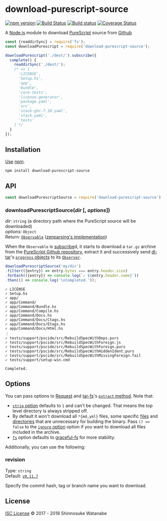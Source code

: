 # download-purescript-source

[![npm version](https://img.shields.io/npm/v/download-purescript-source.svg)](https://www.npmjs.com/package/download-purescript-source)
[![Build Status](https://travis-ci.org/shinnn/download-purescript-source.svg?branch=master)](https://travis-ci.org/shinnn/download-purescript-source)
[![Build status](https://ci.appveyor.com/api/projects/status/g23e4elngfla56rm/branch/master?svg=true)](https://ci.appveyor.com/project/ShinnosukeWatanabe/download-purescript-source/branch/master)
[![Coverage Status](https://img.shields.io/coveralls/shinnn/download-purescript-source.svg)](https://coveralls.io/github/shinnn/download-purescript-source?branch=master)

A [Node.js](https://nodejs.org) module to download [PureScript](http://www.purescript.org/) source from [Github](https://github.com/)

```javascript
const {readdirSync} = require('fs');
const downloadPurescript = require('download-purescript-source');

downloadPurescript('./dest/').subscribe({
  complete() {
    readdirSync('./dest/');
    /* => [
      'LICENSE',
      'Setup.hs',
      'app',
      'bundle',
      'core-tests',
      'license-generator',
      'package.yaml',
      'src',
      'stack-ghc-7.10.yaml',
      'stack.yaml',
      'tests'
    ] */
  }
});
```

## Installation

[Use](https://docs.npmjs.com/cli/install) [npm](https://docs.npmjs.com/getting-started/what-is-npm).

```
npm install download-purescript-source
```

## API

```javascript
const downloadPurescriptSource = require('download-purescript-source');
```

### downloadPurescriptSource(*dir* [, *options*])

*dir*: `string` (a directory path where the PureScript source will be downloaded)  
*options*: `Object`  
Return: [`Observable`](https://github.com/tc39/proposal-observable#observable) ([zenparsing's implementation](https://github.com/zenparsing/zen-observable))

When the `Observable` is [subscribe](https://tc39.github.io/proposal-observable/#observable-prototype-subscribe)d, it starts to download a `tar.gz` archive from the [PureScript Github repository](https://github.com/purescript/purescript), extract it and successively send [dl-tar](https://github.com/shinnn/dl-tar)'s [`progress` objects](https://github.com/shinnn/dl-tar#progress) to its [`Observer`](https://github.com/tc39/proposal-observable#observer).

```javascript
downloadPurescriptSource('my/dir')
.filter(({entry}) => entry.bytes === entry.header.size)
.forEach(({entry}) => console.log(`✓ ${entry.header.name}`))
.then(() => console.log('\nCompleted.'));
```

```
✓ LICENSE
✓ Setup.hs
✓ app/
✓ app/Command/
✓ app/Command/Bundle.hs
✓ app/Command/Compile.hs
✓ app/Command/Docs.hs
✓ app/Command/Docs/Ctags.hs
✓ app/Command/Docs/Etags.hs
✓ app/Command/Docs/Html.hs
︙
✓ tests/support/pscide/src/RebuildSpecWithDeps.purs
✓ tests/support/pscide/src/RebuildSpecWithForeign.js
✓ tests/support/pscide/src/RebuildSpecWithForeign.purs
✓ tests/support/pscide/src/RebuildSpecWithHiddenIdent.purs
✓ tests/support/pscide/src/RebuildSpecWithMissingForeign.fail
✓ tests/support/setup-win.cmd

Completed.
```

## Options

You can pass options to [Request](https://github.com/request/request#requestoptions-callback) and [tar-fs](https://github.com/mafintosh/tar-fs)'s [`extract` method](https://github.com/mafintosh/tar-fs/blob/b79d82a79c5e21f6187462d7daaba1fc03cdd1de/index.js#L168). Note that:

* [`strip` option](https://github.com/mafintosh/tar-fs/blob/b79d82a79c5e21f6187462d7daaba1fc03cdd1de/index.js#L48) defaults to `1` and can't be changed. That means the top level directory is always stripped off.
* By default it won't download all `*{md,yml}` files, some specific [files](https://github.com/shinnn/download-purescript-source/blob/7e7feb1ed01830e87506cf0b8361b94490405461/index.js#L32-L34) and [directories](https://github.com/shinnn/download-purescript-source/blob/7e7feb1ed01830e87506cf0b8361b94490405461/index.js#L24-L28) that are unnecessary for building the binary. Pass `() => false` to the [`ignore` option](https://github.com/mafintosh/tar-fs/blob/b79d82a79c5e21f6187462d7daaba1fc03cdd1de/index.js#L173) option if you want to download all files included in the archive.
* [`fs`](https://github.com/mafintosh/tar-fs/blob/b79d82a79c5e21f6187462d7daaba1fc03cdd1de/index.js#L65) option defaults to [graceful-fs](https://github.com/isaacs/node-graceful-fs) for more stability.

Additionally, you can use the following:

### revision

Type: `string`  
Default: [`v0.11.7`](https://github.com/purescript/purescript/tree/v0.11.7)

Specify the commit hash, tag or branch name you want to download.

## License

[ISC License](./LICENSE) © 2017 - 2018 Shinnosuke Watanabe

